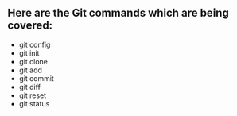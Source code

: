 ## Here are the Git commands which are being covered:

<ul>
  <li>git config</li>
<li>git init</li>
<li>git clone</li>
<li>git add</li>
<li>git commit</li>
<li>git diff</li>
<li>git reset</li>
<li>git status</li>
</ul>
